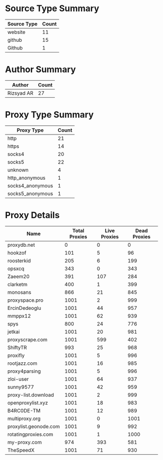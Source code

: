 # Source Type Summary

| Source Type | Count |
|-------------|-------|
| website | 11 |
| github | 15 |
| Github | 1 |


# Author Summary

| Author | Count |
|--------|-------|
| Rizsyad AR | 27 |


# Proxy Type Summary

| Proxy Type | Count |
|------------|-------|
| http | 21 |
| https | 14 |
| socks4 | 20 |
| socks5 | 22 |
| unknown | 4 |
| http_anonymous | 1 |
| socks4_anonymous | 1 |
| socks5_anonymous | 1 |


# Proxy Details

| Name | Total Proxies | Live Proxies | Dead Proxies |
|------|---------------|--------------|---------------|
| proxydb.net | 0 | 0 | 0 |
| hookzof | 101 | 5 | 96 |
| roosterkid | 205 | 6 | 199 |
| opsxcq | 343 | 0 | 343 |
| Zaeem20 | 391 | 107 | 284 |
| clarketm | 400 | 1 | 399 |
| monosans | 866 | 21 | 845 |
| proxyspace.pro | 1001 | 2 | 999 |
| ErcinDedeoglu | 1001 | 44 | 957 |
| mmppx12 | 1001 | 62 | 939 |
| spys | 800 | 24 | 776 |
| jetkai | 1001 | 20 | 981 |
| proxyscrape.com | 1001 | 599 | 402 |
| ShiftyTR | 993 | 25 | 968 |
| proxifly | 1001 | 5 | 996 |
| rootjazz.com | 1001 | 16 | 985 |
| proxy4parsing | 1001 | 5 | 996 |
| zloi-user | 1001 | 64 | 937 |
| sunny9577 | 1001 | 42 | 959 |
| proxy-list.download | 1001 | 2 | 999 |
| openproxylist.xyz | 1001 | 18 | 983 |
| B4RC0DE-TM | 1001 | 12 | 989 |
| multiproxy.org | 1001 | 0 | 1001 |
| proxylist.geonode.com | 1001 | 9 | 992 |
| rotatingproxies.com | 1001 | 1 | 1000 |
| my-proxy.com | 974 | 393 | 581 |
| TheSpeedX | 1001 | 71 | 930 |
